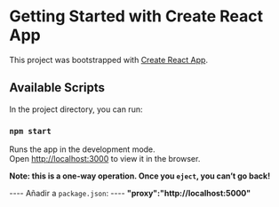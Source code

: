 # Getting Started with Create React App

This project was bootstrapped with [Create React App](https://github.com/facebook/create-react-app).

## Available Scripts

In the project directory, you can run:

### `npm start`

Runs the app in the development mode.\
Open [http://localhost:3000](http://localhost:3000) to view it in the browser.



**Note: this is a one-way operation. Once you `eject`, you can’t go back!**





---- Añadir a `package.json`:
---- **"proxy":"http://localhost:5000"**